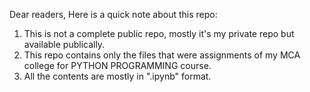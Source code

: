 Dear readers,
Here is a quick note about this repo:

  1. This is not a complete public repo, mostly it's my private repo but available publically.
  2. This repo contains only the files that were assignments of my MCA college for PYTHON PROGRAMMING course.
  3. All the contents are mostly in ".ipynb" format.
